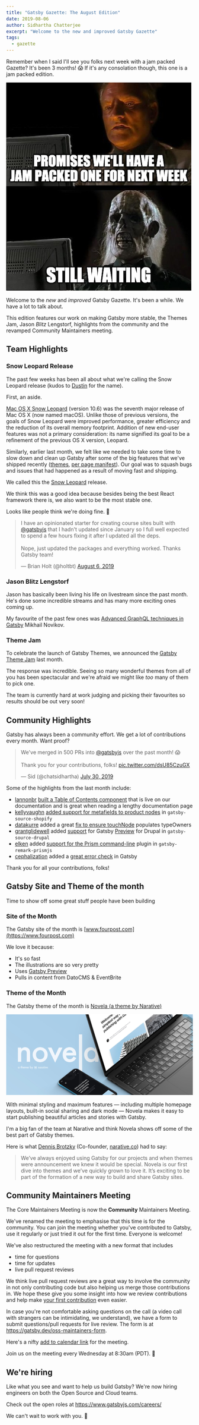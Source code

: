 ```yaml
---
title: "Gatsby Gazette: The August Edition"
date: 2019-08-06
author: Sidhartha Chatterjee
excerpt: "Welcome to the new and improved Gatsby Gazette"
tags:
  - gazette
---
```


Remember when I said I'll see you folks next week with a jam packed Gazette? It's been 3 months! 😱 If it's any consolation though, this one is a jam packed edition.

![Meme joking about how I said I'll be back in a week and readers are now skeletons because 3 months passed](./meme.jpg)

Welcome to the _new_ and _improved_ Gatsby Gazette. It's been a while. We have a lot to talk about.

This edition features our work on making Gatsby more stable, the Themes Jam, Jason _Blitz_ Lengstorf, highlights from the community and the revamped Community Maintainers meeting.

## Team Highlights

### Snow Leopard Release

The past few weeks has been all about what we're calling the Snow Leopard release (kudos to [Dustin](https://twitter.com/schaudustin) for the name).

First, an aside.

[Mac OS X Snow Leopard](https://en.wikipedia.org/wiki/Mac_OS_X_Snow_Leopard) (version 10.6) was the seventh major release of Mac OS X (now named macOS). Unlike those of previous versions, the goals of Snow Leopard were improved performance, greater efficiency and the reduction of its overall memory footprint. Addition of new end-user features was not a primary consideration: its name signified its goal to be a refinement of the previous OS X version, Leopard.

Similarly, earlier last month, we felt like we needed to take some time to slow down and clean up Gatsby after some of the big features that we've shipped recently ([themes](https://www.gatsbyjs.org/blog/2019-07-03-announcing-stable-release-gatsby-themes/), [per page manifest](https://www.gatsbyjs.org/blog/2019-06-12-performance-improvements-for-large-sites/)). Our goal was to squash bugs and issues that had happened as a result of moving fast and shipping.

We called this the [Snow Leopard](https://github.com/gatsbyjs/gatsby/projects/13) release.

We think this was a good idea because besides being the best React framework there is, we also want to be the most stable one.

Looks like people think we're doing fine. 🙂

<blockquote class="twitter-tweet"><p lang="en" dir="ltr">I have an opinionated starter for creating course sites built with <a href="https://twitter.com/gatsbyjs?ref_src=twsrc%5Etfw">@gatsbyjs</a> that I hadn&#39;t updated since January so I full well expected to spend a few hours fixing it after I updated all the deps.<br/><br/>Nope, just updated the packages and everything worked. Thanks Gatsby team!</p>&mdash; Brian Holt (@holtbt) <a href="https://twitter.com/holtbt/status/1158559782451609600?ref_src=twsrc%5Etfw">August 6, 2019</a></blockquote> <script async src="https://platform.twitter.com/widgets.js" charset="utf-8"></script>

### Jason Blitz Lengstorf

Jason has basically been living his life on livestream since the past month. He's done some incredible streams and has many more exciting ones coming up.

My favourite of the past few ones was [Advanced GraphQL techniques in Gatsby](https://www.twitch.tv/videos/462874512) Mikhail Novikov.

### Theme Jam

To celebrate the launch of Gatsby Themes, we announced the [Gatsby Theme Jam](https://themejam.gatsbyjs.org/) last month.

The response was incredible. Seeing so many wonderful themes from all of you has been spectacular and we're afraid we might like _too_ many of them to pick one.

The team is currently hard at work judging and picking their favourites so results should be out very soon!

## Community Highlights

Gatsby has always been a community effort. We get a lot of contributions every month. Want proof?

<blockquote class="twitter-tweet"><p lang="en" dir="ltr">We&#39;ve merged in 500 PRs into <a href="https://twitter.com/gatsbyjs?ref_src=twsrc%5Etfw">@gatsbyjs</a> over the past month! 😱<br/><br/>Thank you for your contributions, folks! <a href="https://t.co/dsU85CzuGX">pic.twitter.com/dsU85CzuGX</a></p>&mdash; Sid (@chatsidhartha) <a href="https://twitter.com/chatsidhartha/status/1156334013247737856?ref_src=twsrc%5Etfw">July 30, 2019</a></blockquote> <script async src="https://platform.twitter.com/widgets.js" charset="utf-8"></script>

Some of the highlights from the last month include:

- [lannonbr](https://github.com/lannonbr) [built a Table of Contents component](https://github.com/gatsbyjs/gatsby/pull/15251) that is live on our documentation and is great when reading a lengthy documentation page
- [kellyvaughn](https://github.com/kellyvaughn) [added support for metafields to product nodes](https://github.com/gatsbyjs/gatsby/pull/16312) in `gatsby-source-shopify`
- [datakurre](https://github.com/datakurre) added a great [fix to ensure touchNode](https://github.com/gatsbyjs/gatsby/pull/15919) populates typeOwners
- [grantglidewell](https://github.com/grantglidewell) added [support](https://github.com/gatsbyjs/gatsby/pull/14630) for Gatsby [Preview](https://www.gatsbyjs.com/preview) for Drupal in `gatsby-source-drupal`
- [elken](https://github.com/elken) added [support for the Prism command-line](https://github.com/gatsbyjs/gatsby/pull/16170) plugin in `gatsby-remark-prismjs`
- [cephalization](https://github.com/cephalization) added a [great error check](https://github.com/gatsbyjs/gatsby/pull/16272) in Gatsby

Thank you for all your contributions, folks!

## Gatsby Site and Theme of the month

Time to show off some great stuff people have been building

### Site of the Month

The Gatsby site of the month is [www.fourpost.com](https://www.fourpost.com)

We love it because:

- It's so fast
- The illustrations are so very pretty
- Uses [Gatsby Preview](https://www.gatsbyjs.com/preview)
- Pulls in content from DatoCMS & EventBrite

### Theme of the Month

The Gatsby theme of the month is [Novela (a theme by Narative)](https://github.com/narative/gatsby-theme-novela)

![Novela (a Gatsby theme by Narative)](./gatsby-theme-novela-hero.jpg)

With minimal styling and maximum features — including multiple homepage layouts, built-in social sharing and dark mode — Novela makes it easy to start publishing beautiful articles and stories with Gatsby.

I'm a big fan of the team at Narative and think Novela shows off some of the best part of Gatsby themes.

Here is what [Dennis Brotzky](https://twitter.com/_brotzky) (Co-founder, [narative.co](https://www.narative.co/)) had to say:

> We’ve always enjoyed using Gatsby for our projects and when themes were announcement we knew it would be special. Novela is our first dive into themes and we’ve quickly grown to love it. It’s exciting to be part of the formation of a new way to build and share Gatsby sites.

## Community Maintainers Meeting

The Core Maintainers Meeting is now the **Community** Maintainers Meeting.

We've renamed the meeting to emphasise that this time is for the community. You can join the meeting whether you've contributed to Gatsby, use it regularly or just tried it out for the first time. Everyone is welcome!

We've also restructured the meeting with a new format that includes

- time for questions
- time for updates
- live pull request reviews

We think live pull request reviews are a great way to involve the community in not only contributing code but also helping us merge those contributions in. We hope these give you some insight into how we review contributions and help make [your first contribution](http://gatsby.dev/pair-programming) even easier.

In case you're not comfortable asking questions on the call (a video call with strangers can be intimidating, we understand), we have a form to submit questions/pull requests for live review. The form is at https://gatsby.dev/oss-maintainers-form.

Here's a nifty [add to calendar link](http://gatsby.dev/oss-maintainers) for the meeting.

Join us on the meeting every Wednesday at 8:30am (PDT). 🙌

## We're hiring

Like what you see and want to help us build Gatsby? We're now hiring engineers on both the Open Source and Cloud teams.

Check out the open roles at https://www.gatsbyjs.com/careers/

We can't wait to work with you. 💜
